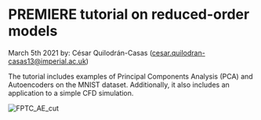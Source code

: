 # PREMIERE tutorial on reduced-order models
March 5th 2021
by: César Quilodrán-Casas (cesar.quilodran-casas13@imperial.ac.uk)

The tutorial includes examples of Principal Components Analysis (PCA) and Autoencoders on the MNIST dataset. Additionally, it also includes an application to a simple CFD simulation.

![FPTC_AE_cut](https://user-images.githubusercontent.com/55235161/110826644-32d8ca00-828d-11eb-81c8-903e53925df7.gif)
